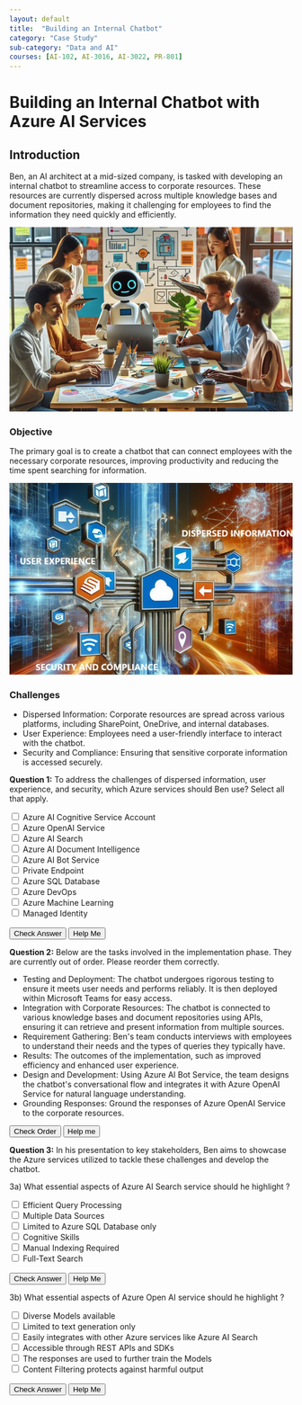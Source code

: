 ```yaml
---
layout: default
title:  "Building an Internal Chatbot"
category: "Case Study"
sub-category: "Data and AI"
courses: [AI-102, AI-3016, AI-3022, PR-801]
---
```


# Building an Internal Chatbot with Azure AI Services

## Introduction
Ben, an AI architect at a mid-sized company, is tasked with developing an internal chatbot to streamline access to corporate resources. These resources are currently dispersed across multiple knowledge bases and document repositories, making it challenging for employees to find the information they need quickly and efficiently.

<a href="./images/cb1.png" download>
  <img src="./images/cb1.png" alt="Enhancing HR Efficiency with Copilot">
</a>

### Objective
The primary goal is to create a chatbot that can connect employees with the necessary corporate resources, improving productivity and reducing the time spent searching for information.

<a href="./images/cb2.png" download>
  <img src="./images/cb2.png" alt="Enhancing HR Efficiency with Copilot">
</a>

### Challenges
- Dispersed Information: Corporate resources are spread across various platforms, including SharePoint, OneDrive, and internal databases.
- User Experience: Employees need a user-friendly interface to interact with the chatbot.
- Security and Compliance: Ensuring that sensitive corporate information is accessed securely.

**Question 1:** To address the challenges of dispersed information, user experience, and security, which Azure services should Ben use? Select all that apply.
<form id="quiz-form">
  <label class="checkbox-container"><input type="checkbox" name="service" value="1"> Azure AI Cognitive Service Account<span class="checkmark"></span></label><br>
  <label class="checkbox-container"><input type="checkbox" name="service" value="2"> Azure OpenAI Service<span class="checkmark"></span></label><br>
  <label class="checkbox-container"><input type="checkbox" name="service" value="3"> Azure AI Search<span class="checkmark"></span></label><br>
  <label class="checkbox-container"><input type="checkbox" name="service" value="4"> Azure AI Document Intelligence<span class="checkmark"></span></label><br>
  <label class="checkbox-container"><input type="checkbox" name="service" value="5"> Azure AI Bot Service<span class="checkmark"></span></label><br>
  <label class="checkbox-container"><input type="checkbox" name="service" value="6"> Private Endpoint<span class="checkmark"></span></label><br>
  <label class="checkbox-container"><input type="checkbox" name="service" value="7"> Azure SQL Database<span class="checkmark"></span></label><br>
  <label class="checkbox-container"><input type="checkbox" name="service" value="8"> Azure DevOps<span class="checkmark"></span></label><br>
  <label class="checkbox-container"><input type="checkbox" name="service" value="9"> Azure Machine Learning<span class="checkmark"></span></label><br>
  <label class="checkbox-container"><input type="checkbox" name="service" value="10"> Managed Identity<span class="checkmark"></span></label><br>
  <br>
  <button type="button" onclick="checkAnswers()">Check Answer</button>
  <button type="button" onclick="showAnswers()">Help Me</button>
</form>

<p id="result"></p>


<script>
  const correctAnswers = [2, 3, 5, 6, 10];

  function checkAnswers() {
    const selected = Array.from(document.querySelectorAll('input[name="service"]:checked')).map(cb => parseInt(cb.value));
    const isCorrect = correctAnswers.every(val => selected.includes(val)) && selected.length === correctAnswers.length;
    const resultElement = document.getElementById('result');
    resultElement.innerText = isCorrect ? 'Correct' : 'Try again';
    resultElement.className = isCorrect ? 'correct' : 'incorrect';
  }

  function showAnswers() {
    document.querySelectorAll('input[name="service"]').forEach(cb => {
      cb.checked = correctAnswers.includes(parseInt(cb.value));
    });
    const resultElement = document.getElementById('result');
    resultElement.innerText = 'This is the correct order';
    resultElement.className = 'correct';
  }
</script>

**Question 2:** Below are the tasks involved in the implementation phase. They are currently out of order. Please reorder them correctly.

<ul id="sortable-setup" class="styled-list">
  <li class="ui-state-default" data-order="5">Testing and Deployment: The chatbot undergoes rigorous testing to ensure it meets user needs and performs reliably. It is then deployed within Microsoft Teams for easy access.</li>
  <li class="ui-state-default" data-order="3">Integration with Corporate Resources: The chatbot is connected to various knowledge bases and document repositories using APIs, ensuring it can retrieve and present information from multiple sources.</li>
  <li class="ui-state-default" data-order="1">Requirement Gathering: Ben's team conducts interviews with employees to understand their needs and the types of queries they typically have.</li>
  <li class="ui-state-default" data-order="6">Results: The outcomes of the implementation, such as improved efficiency and enhanced user experience.</li>
  <li class="ui-state-default" data-order="2">Design and Development: Using Azure AI Bot Service, the team designs the chatbot's conversational flow and integrates it with Azure OpenAI Service for natural language understanding.</li>
  <li class="ui-state-default" data-order="4">Grounding Responses: Ground the responses of Azure OpenAI Service to the corporate resources.</li>
</ul>

<button onclick="checkOrderSetup()">Check Order</button>
<button onclick="helpMeSetup()">Help me</button>

<p id="feedback-setup"></p>

<script src="https://code.jquery.com/jquery-3.6.0.min.js"></script>
<script src="https://code.jquery.com/ui/1.12.1/jquery-ui.min.js"></script>
<link rel="stylesheet" href="https://code.jquery.com/ui/1.12.1/themes/base/jquery-ui.css">

<script>
  $(function() {
    $("#sortable-setup").sortable();
    $("#sortable-setup").disableSelection();
  });

  function checkOrderSetup() {
    var items = $("#sortable-setup li");
    var correct = true;
    items.each(function(index) {
      if ($(this).data("order") !== index + 1) {
        correct = false;
      }
    });
    var feedback = document.getElementById("feedback-setup");
    if (correct) {
      feedback.textContent = "Correct order!";
      feedback.style.color = "green";
    } else {
      feedback.textContent = "Incorrect order. Try again.";
      feedback.style.color = "red";
    }
  }

  function helpMeSetup() {
    var items = $("#sortable-setup li").sort(function(a, b) {
      return $(a).data("order") - $(b).data("order");
    });
    $("#sortable-setup").html(items);
    document.getElementById("feedback-setup").textContent = "Here is the correct order.";
    document.getElementById("feedback-setup").style.color = "blue";
  }
</script>

**Question 3:** In his presentation to key stakeholders, Ben aims to showcase the Azure services utilized to tackle these challenges and develop the chatbot. 

3a) What essential aspects of Azure AI Search service should he highlight ?

<form id="quiz-form-1">
  <label class="checkbox-container"><input type="checkbox" name="service1" value="1"> Efficient Query Processing<span class="checkmark"></span></label><br>
  <label class="checkbox-container"><input type="checkbox" name="service1" value="2"> Multiple Data Sources<span class="checkmark"></span></label><br>
  <label class="checkbox-container"><input type="checkbox" name="service1" value="3"> Limited to Azure SQL Database only<span class="checkmark"></span></label><br>
  <label class="checkbox-container"><input type="checkbox" name="service1" value="4"> Cognitive Skills<span class="checkmark"></span></label><br>
  <label class="checkbox-container"><input type="checkbox" name="service1" value="5"> Manual Indexing Required<span class="checkmark"></span></label><br>
  <label class="checkbox-container"><input type="checkbox" name="service1" value="6"> Full-Text Search<span class="checkmark"></span></label><br>
  <br>
  <button type="button" onclick="checkAnswers1()">Check Answer</button>
  <button type="button" onclick="showAnswers1()">Help Me</button>
</form>

<p id="result1"></p>


<script>
  const correctAnswers1 = [1, 2, 4, 6];

  function checkAnswers1() {
    const selected = Array.from(document.querySelectorAll('input[name="service1"]:checked')).map(cb => parseInt(cb.value));
    const isCorrect = correctAnswers1.every(val => selected.includes(val)) && selected.length === correctAnswers1.length;
    const resultElement = document.getElementById('result1');
    resultElement.innerText = isCorrect ? 'Correct' : 'Try again';
    resultElement.className = isCorrect ? 'correct' : 'incorrect';
  }

  function showAnswers1() {
    document.querySelectorAll('input[name="service1"]').forEach(cb => {
      cb.checked = correctAnswers1.includes(parseInt(cb.value));
    });
    const resultElement = document.getElementById('result1');
    resultElement.innerText = 'These are the right choices';
    resultElement.className = 'correct';
  }
</script>

3b) What essential aspects of Azure Open AI service should he highlight ? 

<form id="quiz-form-2">
  <label class="checkbox-container"><input type="checkbox" name="service2" value="1"> Diverse Models available<span class="checkmark"></span></label><br>
  <label class="checkbox-container"><input type="checkbox" name="service2" value="2"> Limited to text generation only<span class="checkmark"></span></label><br>
  <label class="checkbox-container"><input type="checkbox" name="service2" value="3"> Easily integrates with other Azure services like Azure AI Search<span class="checkmark"></span></label><br>
  <label class="checkbox-container"><input type="checkbox" name="service2" value="4"> Accessible through REST APIs and SDKs<span class="checkmark"></span></label><br>
  <label class="checkbox-container"><input type="checkbox" name="service2" value="5"> The responses are used to further train the Models<span class="checkmark"></span></label><br>
  <label class="checkbox-container"><input type="checkbox" name="service2" value="6"> Content Filtering protects against harmful output<span class="checkmark"></span></label><br>
  <br>
  <button type="button" onclick="checkAnswers2()">Check Answer</button>
  <button type="button" onclick="showAnswers2()">Help Me</button>
</form>

<p id="result2"></p>


<script>
  const correctAnswers2 = [1, 2, 4, 6];

  function checkAnswers2() {
    const selected = Array.from(document.querySelectorAll('input[name="service2"]:checked')).map(cb => parseInt(cb.value));
    const isCorrect = correctAnswers2.every(val => selected.includes(val)) && selected.length === correctAnswers2.length;
    const resultElement = document.getElementById('result2');
    resultElement.innerText = isCorrect ? 'Correct' : 'Try again';
    resultElement.className = isCorrect ? 'correct' : 'incorrect';
  }

  function showAnswers2() {
    document.querySelectorAll('input[name="service2"]').forEach(cb => {
      cb.checked = correctAnswers2.includes(parseInt(cb.value));
    });
    const resultElement = document.getElementById('result2');
    resultElement.innerText = 'These are the right choices';
    resultElement.className = 'correct';
  }
</script>
